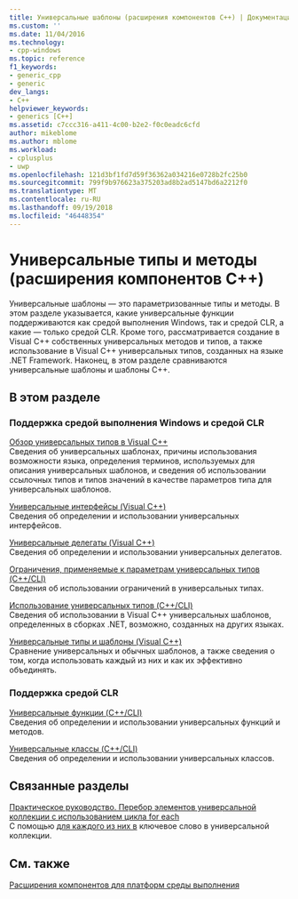 ```yaml
---
title: Универсальные шаблоны (расширения компонентов C++) | Документация Майкрософт
ms.custom: ''
ms.date: 11/04/2016
ms.technology:
- cpp-windows
ms.topic: reference
f1_keywords:
- generic_cpp
- generic
dev_langs:
- C++
helpviewer_keywords:
- generics [C++]
ms.assetid: c7ccc316-a411-4c00-b2e2-f0c0eadc6cfd
author: mikeblome
ms.author: mblome
ms.workload:
- cplusplus
- uwp
ms.openlocfilehash: 121d3bf1fd7d59f36362a034216e0728b2fc25b0
ms.sourcegitcommit: 799f9b976623a375203ad8b2ad5147bd6a2212f0
ms.translationtype: MT
ms.contentlocale: ru-RU
ms.lasthandoff: 09/19/2018
ms.locfileid: "46448354"
---
```

# <a name="generics--c-component-extensions"></a>Универсальные типы и методы (расширения компонентов C++)

Универсальные шаблоны — это параметризованные типы и методы. В этом разделе указывается, какие универсальные функции поддерживаются как средой выполнения Windows, так и средой CLR, а какие — только средой CLR. Кроме того, рассматривается создание в Visual C++ собственных универсальных методов и типов, а также использование в Visual С++ универсальных типов, созданных на языке .NET Framework. Наконец, в этом разделе сравниваются универсальные шаблоны и шаблоны C++.

## <a name="in-this-section"></a>В этом разделе

### <a name="supported-by-the-windows-runtime-and-the-common-language-runtime"></a>Поддержка средой выполнения Windows и средой CLR

[Обзор универсальных типов в Visual C++](../windows/overview-of-generics-in-visual-cpp.md)<br/>
Сведения об универсальных шаблонах, причины использования возможности языка, определения терминов, используемых для описания универсальных шаблонов, и сведения об использовании ссылочных типов и типов значений в качестве параметров типа для универсальных шаблонов.

[Универсальные интерфейсы (Visual C++)](../windows/generic-interfaces-visual-cpp.md)<br/>
Сведения об определении и использовании универсальных интерфейсов.

[Универсальные делегаты (Visual C++)](../windows/generic-delegates-visual-cpp.md)<br/>
Сведения об определении и использовании универсальных делегатов.

[Ограничения, применяемые к параметрам универсальных типов (C++/CLI)](../windows/constraints-on-generic-type-parameters-cpp-cli.md)<br/>
Сведения об использовании ограничений в универсальных типах.

[Использование универсальных типов (C++/CLI)](../windows/consuming-generics-cpp-cli.md)<br/>
Сведения об использовании в Visual C++ универсальных шаблонов, определенных в сборках .NET, возможно, созданных на других языках.

[Универсальные типы и шаблоны (Visual C++)](../windows/generics-and-templates-visual-cpp.md)<br/>
Сравнение универсальных и обычных шаблонов, а также сведения о том, когда использовать каждый из них и как их эффективно объединять.

### <a name="supported-by-the-common-language-runtime"></a>Поддержка средой CLR

[Универсальные функции (C++/CLI)](../windows/generic-functions-cpp-cli.md)<br/>
Сведения об определении и использовании универсальных функций и методов.

[Универсальные классы (C++/CLI)](../windows/generic-classes-cpp-cli.md)<br/>
Сведения об определении и использовании универсальных классов.

## <a name="related-sections"></a>Связанные разделы

[Практическое руководство. Перебор элементов универсальной коллекции с использованием цикла for each](../dotnet/how-to-iterate-over-a-generic-collection-with-for-each.md)<br/>
С помощью [для каждого из них в](../dotnet/for-each-in.md) ключевое слово в универсальной коллекции.

## <a name="see-also"></a>См. также

[Расширения компонентов для платформ среды выполнения](../windows/component-extensions-for-runtime-platforms.md)